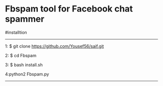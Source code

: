 # Fbspam tool for Facebook chat spammer
#installtion 

-----------------------------------------------------------


1: $ git clone https://github.com/Yousef56/saif.git

2: $ cd Fbspam

3: $ bash install.sh

4:python2 Fbspam.py

----------------------------
